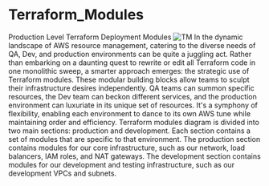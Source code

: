 # Terraform_Modules
Production Level Terraform  Deployment Modules 
![TM](https://github.com/saikiranpi/Terraform_Modules/assets/109568252/088be80e-2840-44e8-8b33-e4ba835e501f)
In the dynamic landscape of AWS resource management, catering to the diverse needs of QA, Dev, and production environments can be quite a juggling act. Rather than embarking on a daunting quest to rewrite or edit all Terraform code in one monolithic sweep, a smarter approach emerges: the strategic use of Terraform modules. These modular building blocks allow teams to sculpt their infrastructure desires independently. QA teams can summon specific resources, the Dev team can beckon different services, and the production environment can luxuriate in its unique set of resources. It's a symphony of flexibility, enabling each environment to dance to its own AWS tune while maintaining order and efficiency.
Terraform modules diagram is divided into two main sections: production and development. Each section contains a set of modules that are specific to that environment.
The production section contains modules for our core infrastructure, such as our network, load balancers, IAM roles, and NAT gateways. The development section contains modules for our development and testing infrastructure, such as our development VPCs and subnets.
